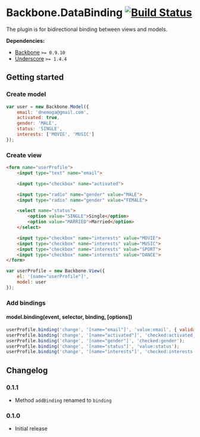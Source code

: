 [lnk]: https://travis-ci.org/DreamTheater/Backbone.DataBinding
[img]: https://secure.travis-ci.org/DreamTheater/Backbone.DataBinding.png

# Backbone.DataBinding [![Build Status][img]][lnk]
The plugin is for bidirectional binding between views and models.

**Dependencies:**

  - [Backbone](https://github.com/documentcloud/backbone) `>= 0.9.10`
  - [Underscore](https://github.com/documentcloud/underscore) `>= 1.4.4`

## Getting started
### Create model
```js
var user = new Backbone.Model({
    email: 'dnemoga@gmail.com',
    activated: true,
    gender: 'MALE',
    status: 'SINGLE',
    interests: ['MOVIE', 'MUSIC']
});
```

### Create view
```html
<form name="userProfile">
    <input type="text" name="email">

    <input type="checkbox" name="activated">

    <input type="radio" name="gender" value="MALE">
    <input type="radio" name="gender" value="FEMALE">

    <select name="status">
        <option value="SINGLE">Single</option>
        <option value="MARRIED">Married</option>
    </select>

    <input type="checkbox" name="interests" value="MOVIE">
    <input type="checkbox" name="interests" value="MUSIC">
    <input type="checkbox" name="interests" value="SPORT">
    <input type="checkbox" name="interests" value="DANCE">
</form>
```

```js
var userProfile = new Backbone.View({
    el: '[name="userProfile"]',
    model: user
});
```

### Add bindings
#### model.binding(event, selector, binding, [options])
```js
userProfile.binding('change', '[name="email"]', 'value:email', { validate: true });
userProfile.binding('change', '[name="activated"]', 'checked:activated');
userProfile.binding('change', '[name="gender"]', 'checked:gender');
userProfile.binding('change', '[name="status"]', 'value:status');
userProfile.binding('change', '[name="interests"]', 'checked:interests');
```

## Changelog
### 0.1.1
  - Method `addBinding` renamed to `binding`

### 0.1.0
  - Initial release
